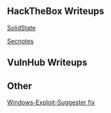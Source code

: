 ## HackTheBox Writeups
[SolidState](https://hacked.cx/solidstate)

[Secnotes](https://hacked.cx/secnotes)

## VulnHub Writeups

## Other
[Windows-Exploit-Suggester fix](https://hacked.cx/windows-exploit-suggester)
